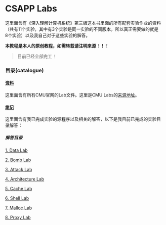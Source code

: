 # CSAPP Labs

这里面含有《深入理解计算机系统》第三版这本书里面的所有配套实验作业的资料（共有11个实验，其中有3个实验是同一实验的不同版本，所以真正需要做的就是8个实验）以及我自己对于这些实验的解答。

**本教程是本人的原创教程，如需转载请注明来源！！！**

> 目前已经全部完工！

### 目录(catalogue)

#### [资料](./原始资料)

这里面含有所有CMU官网的Lab文件。这里是CMU Labs的[来源地址](http://csapp.cs.cmu.edu/3e/labs.html)。

#### [笔记](./笔记)

这里面含有我已完成实验的源程序以及相关的解答，以下是我目前已完成的实验目录解答：

##### 解答目录

[1. Data Lab](https://bobokick.github.io/showPage/CSAPP_Labs/1_DataLab/readme.html)

[2. Bomb Lab](https://bobokick.github.io/showPage/CSAPP_Labs/2_BombLab/readme.html)

[3. Attack Lab](https://bobokick.github.io/showPage/CSAPP_Labs/3_AttackLab/readme.html)

[4. Architecture Lab](https://bobokick.github.io/showPage/CSAPP_Labs/4_ArchitectureLab/readme.html)

[5. Cache Lab](https://bobokick.github.io/showPage/CSAPP_Labs/5_CacheLab/readme.html)

[6. Shell Lab](https://bobokick.github.io/showPage/CSAPP_Labs/6_ShellLab/readme.html)

[7. Malloc Lab](https://bobokick.github.io/showPage/CSAPP_Labs/7_MallocLab/readme.html)

[8. Proxy Lab](https://bobokick.github.io/showPage/CSAPP_Labs/8_ProxyLab/readme.html)